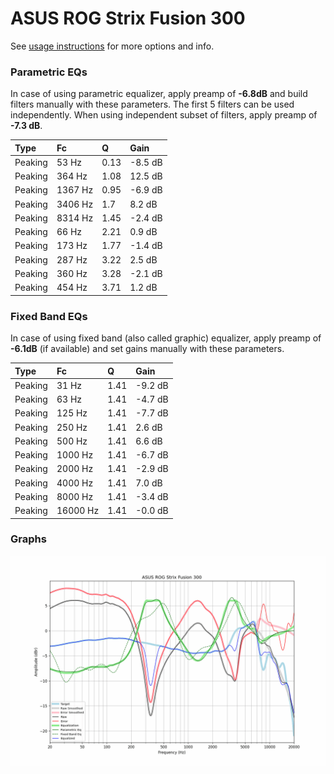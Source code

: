 # ASUS ROG Strix Fusion 300
See [usage instructions](https://github.com/jaakkopasanen/AutoEq#usage) for more options and info.

### Parametric EQs
In case of using parametric equalizer, apply preamp of **-6.8dB** and build filters manually
with these parameters. The first 5 filters can be used independently.
When using independent subset of filters, apply preamp of **-7.3 dB**.

| Type    | Fc      |    Q | Gain    |
|:--------|:--------|:-----|:--------|
| Peaking | 53 Hz   | 0.13 | -8.5 dB |
| Peaking | 364 Hz  | 1.08 | 12.5 dB |
| Peaking | 1367 Hz | 0.95 | -6.9 dB |
| Peaking | 3406 Hz | 1.7  | 8.2 dB  |
| Peaking | 8314 Hz | 1.45 | -2.4 dB |
| Peaking | 66 Hz   | 2.21 | 0.9 dB  |
| Peaking | 173 Hz  | 1.77 | -1.4 dB |
| Peaking | 287 Hz  | 3.22 | 2.5 dB  |
| Peaking | 360 Hz  | 3.28 | -2.1 dB |
| Peaking | 454 Hz  | 3.71 | 1.2 dB  |

### Fixed Band EQs
In case of using fixed band (also called graphic) equalizer, apply preamp of **-6.1dB**
(if available) and set gains manually with these parameters.

| Type    | Fc       |    Q | Gain    |
|:--------|:---------|:-----|:--------|
| Peaking | 31 Hz    | 1.41 | -9.2 dB |
| Peaking | 63 Hz    | 1.41 | -4.7 dB |
| Peaking | 125 Hz   | 1.41 | -7.7 dB |
| Peaking | 250 Hz   | 1.41 | 2.6 dB  |
| Peaking | 500 Hz   | 1.41 | 6.6 dB  |
| Peaking | 1000 Hz  | 1.41 | -6.7 dB |
| Peaking | 2000 Hz  | 1.41 | -2.9 dB |
| Peaking | 4000 Hz  | 1.41 | 7.0 dB  |
| Peaking | 8000 Hz  | 1.41 | -3.4 dB |
| Peaking | 16000 Hz | 1.41 | -0.0 dB |

### Graphs
![](./ASUS%20ROG%20Strix%20Fusion%20300.png)